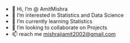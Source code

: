 - 👋 Hi, I’m @ AmitMishra
- 👀 I’m interested in Statistics and Data Science
- 🌱 I’m currently learning Statistics
- 💞️ I’m looking to collaborate on Projects
- 📫 reach me mishrajiamit2002@gmail.com

<!---
AmitMishra2002/AmitMishra2002 is a ✨ special ✨ repository because its `README.md` (this file) appears on your GitHub profile.
You can click the Preview link to take a look at your changes.
--->
